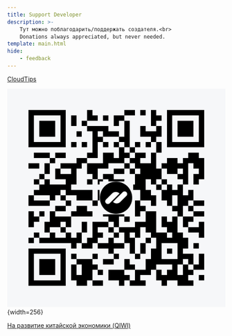 ```yaml
---
title: Support Developer
description: >-
    Тут можно поблагодарить/поддержать создателя.<br>
    Donations always appreciated, but never needed.
template: main.html
hide:
    - feedback
---
```


[CloudTips](https://pay.cloudtips.ru/p/5587246e)

![t](qrCode.jpg){width=256}

[На развитие китайской экономики (QIWI)](https://donate.qiwi.com/payin/HOOTORO)

